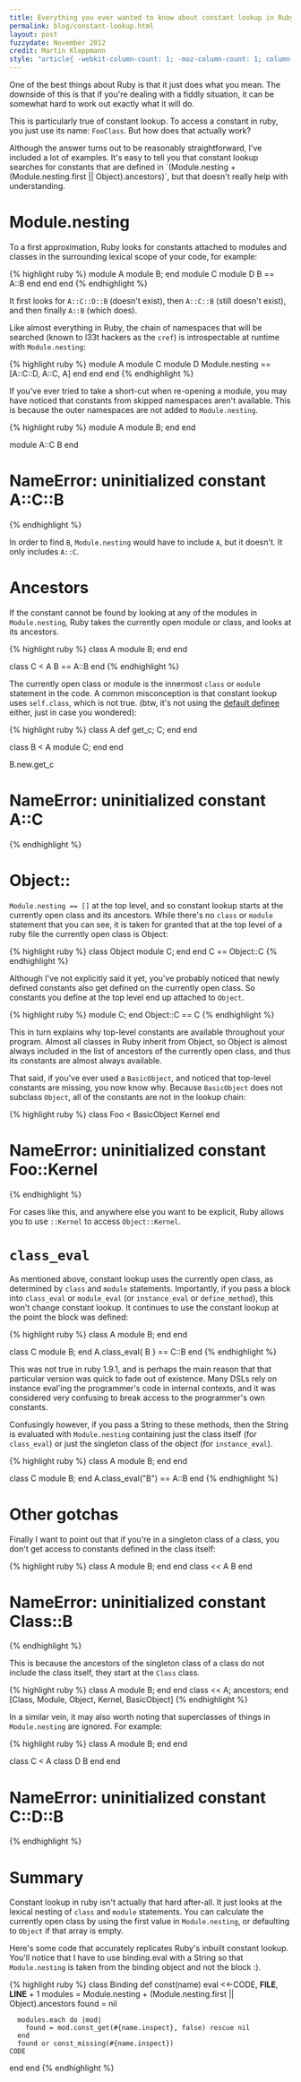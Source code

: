 ```yaml
---
title: Everything you ever wanted to know about constant lookup in Ruby
permalink: blog/constant-lookup.html
layout: post
fuzzydate: November 2012
credit: Martin Kleppmann
style: "article{ -webkit-column-count: 1; -moz-column-count: 1; column-count: 1; }"
---
```


One of the best things about Ruby is that it just does what you mean. The downside of this
is that if you're dealing with a fiddly situation, it can be somewhat hard to work out
exactly what it will do.

This is particularly true of constant lookup. To access a constant in ruby, you just use
its name: `FooClass`. But how does that actually work?

<aside>Although the answer turns out to be reasonably straightforward, I've included a lot
of examples. It's easy to tell you that constant lookup searches for constants that are defined in
`(Module.nesting + (Module.nesting.first || Object).ancestors)`, but that doesn't really
help with understanding.</aside>

Module.nesting
==============

To a first approximation, Ruby looks for constants attached to modules and classes in the
surrounding lexical scope of your code, for example:

{% highlight ruby %}
module A
  module B; end
  module C
    module D
      B == A::B
    end
  end
end
{% endhighlight %}

It first looks for `A::C::D::B` (doesn't exist), then `A::C::B` (still doesn't exist), and
then finally `A::B` (which does).

Like almost everything in Ruby, the chain of namespaces that will be searched (known to
l33t hackers as the `cref`) is introspectable at runtime with `Module.nesting`:

{% highlight ruby %}
module A
  module C
    module D
      Module.nesting == [A::C::D, A::C, A]
    end
  end
end
{% endhighlight %}

If you've ever tried to take a short-cut when re-opening a module, you may have noticed
that constants from skipped namespaces aren't available. This is because the outer
namespaces are not added to `Module.nesting`.

{% highlight ruby %}
module A
  module B; end
end

module A::C
  B
end
# NameError: uninitialized constant A::C::B
{% endhighlight %}

In order to find `B`, `Module.nesting` would have to include `A`, but it doesn't. It only
includes `A::C`.

Ancestors
=========

If the constant cannot be found by looking at any of the modules in `Module.nesting`, Ruby
takes the currently open module or class, and looks at its ancestors.

{% highlight ruby %}
class A
  module B; end
end

class C < A
  B == A::B
end
{% endhighlight %}

The currently open class or module is the innermost `class` or `module` statement in the
code. A common misconception is that constant lookup uses `self.class`, which is not true.
(btw, it's not using the [default definee](http://yugui.jp/articles/846) either, just in
case you wondered):

{% highlight ruby %}
class A
  def get_c; C; end
end

class B < A
  module C; end
end

B.new.get_c
# NameError: uninitialized constant A::C
{% endhighlight %}

Object::
========

`Module.nesting == []` at the top level, and so constant lookup starts at the currently
open class and its ancestors. While there's no `class` or `module` statement that you can
see, it is taken for granted that at the top level of a ruby file the currently open class
is Object:

{% highlight ruby %}
class Object
  module C; end
end
C == Object::C
{% endhighlight %}

Although I've not explicitly said it yet, you've probably noticed that newly defined
constants also get defined on the currently open class. So constants you define at the top
level end up attached to `Object`.

{% highlight ruby %}
module C; end
Object::C == C
{% endhighlight %}

This in turn explains why top-level constants are available throughout your program.
Almost all classes in Ruby inherit from Object, so Object is almost always included in
the list of ancestors of the currently open class, and thus its constants are almost
always available.

That said, if you've ever used a `BasicObject`, and noticed that top-level constants are
missing, you now know why. Because `BasicObject` does not subclass `Object`, all of the
constants are not in the lookup chain:

{% highlight ruby %}
class Foo < BasicObject
  Kernel
end
# NameError: uninitialized constant Foo::Kernel
{% endhighlight %}

For cases like this, and anywhere else you want to be explicit, Ruby allows you to use
`::Kernel` to access `Object::Kernel`.

`class_eval`
============

As mentioned above, constant lookup uses the currently open class, as determined by
`class` and `module` statements. Importantly, if you pass a block into `class_eval` or
`module_eval` (or `instance_eval` or `define_method`), this won't change constant lookup.
It continues to use the constant lookup at the point the block was defined:

{% highlight ruby %}
class A
  module B; end
end

class C
  module B; end
  A.class_eval{ B } == C::B
end
{% endhighlight %}

<aside>This was not true in ruby 1.9.1, and is perhaps the main reason that that
particular version was quick to fade out of existence. Many DSLs rely on instance eval'ing
the programmer's code in internal contexts, and it was considered very confusing to break
access to the programmer's own constants.</aside>

Confusingly however, if you pass a String to these methods, then the String is evaluated
with `Module.nesting` containing just the class itself (for `class_eval`) or just the
singleton class of the object (for `instance_eval`).

{% highlight ruby %}
class A
  module B; end
end

class C
  module B; end
  A.class_eval("B") == A::B
end
{% endhighlight %}

Other gotchas
=============

Finally I want to point out that if you're in a singleton class of a class, you don't get
access to constants defined in the class itself:

{% highlight ruby %}
class A
  module B; end
end
class << A
  B
end
# NameError: uninitialized constant Class::B
{% endhighlight %}

This is because the ancestors of the singleton class of a class do not include the class
itself, they start at the `Class` class.

{% highlight ruby %}
class A
  module B; end
end
class << A; ancestors; end
[Class, Module, Object, Kernel, BasicObject]
{% endhighlight %}

In a similar vein, it may also worth noting that superclasses of things in
`Module.nesting` are ignored.  For example:

{% highlight ruby %}
class A
  module B; end
end

class C < A
  class D
    B
  end
end
# NameError: uninitialized constant C::D::B
{% endhighlight %}

Summary
=======

Constant lookup in ruby isn't actually that hard after-all. It just looks at the lexical
nesting of `class` and `module` statements. You can calculate the currently open class by
using the first value in `Module.nesting`, or defaulting to `Object` if that array is
empty.

Here's some code that accurately replicates Ruby's inbuilt constant lookup. You'll notice
that I have to use binding.eval with a String so that `Module.nesting` is taken from the
binding object and not the block :).

{% highlight ruby %}
class Binding
  def const(name)
    eval <<-CODE, __FILE__, __LINE__ + 1
      modules = Module.nesting + (Module.nesting.first || Object).ancestors
      found = nil

      modules.each do |mod|
        found = mod.const_get(#{name.inspect}, false) rescue nil
      end
      found or const_missing(#{name.inspect})
    CODE
  end
end
{% endhighlight %}
